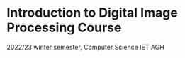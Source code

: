# Introduction to Digital Image Processing Course
2022/23 winter semester, Computer Science IET AGH
